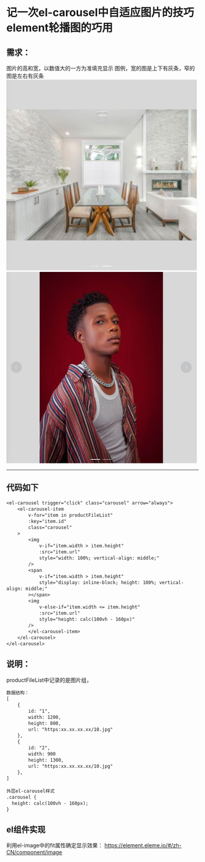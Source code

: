 # 记一次el-carousel中自适应图片的技巧 element轮播图的巧用

## 需求： 

图片的高和宽，以数值大的一方为准填充显示
图例，宽的图是上下有灰条，窄的图是左右有灰条
<img src="./data/001.png" height="500" width="500">
<img src="./data/002.png" height="500" width="500">

---

## 代码如下

```
<el-carousel trigger="click" class="carousel" arrow="always">
    <el-carousel-item
        v-for="item in productFileList"
        :key="item.id"
        class="carousel"
    >
        <img
            v-if="item.width > item.height"
            :src="item.url"
            style="width: 100%; vertical-align: middle;"
        />
        <span
            v-if="item.width > item.height"
            style="display: inline-block; height: 100%; vertical-align: middle;"
        ></span>
        <img
            v-else-if="item.width <= item.height"
            :src="item.url"
            style="height: calc(100vh - 160px)"
        />
        </el-carousel-item>
    </el-carousel>
</el-carousel>
```

## 说明：
productFileList中记录的是图片组，
```
数据结构：
[
    {
        id: "1",
        width: 1200,
        height: 800,
        url: "https:xx.xx.xx.xx/10.jpg"
    },
    {
        id: "2",
        width: 900
        height: 1300,
        url: "https:xx.xx.xx.xx/10.jpg"
    },
]

外层el-carousel样式
.carousel {
  height: calc(100vh - 160px);
}
```

## el组件实现
利用el-image中的fit属性确定显示效果： 
https://element.eleme.io/#/zh-CN/component/image
